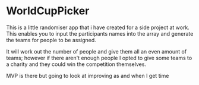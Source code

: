 # WorldCupPicker

This is a little randomiser app that i have created for a side project at work. This enables you to input the participants names into the array and generate the
teams for people to be assigned.

It will work out the number of people and give them all an even amount of teams; however if there aren't enough people I opted to give some teams to a charity
and they could win the competition themselves.

MVP is there but going to look at improving as and when I get time